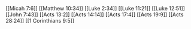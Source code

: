 [[Micah 7:6]]
[[Matthew 10:34]]
[[Luke 2:34]]
[[Luke 11:21]]
[[Luke 12:51]]
[[John 7:43]]
[[Acts 13:2]]
[[Acts 14:14]]
[[Acts 17:4]]
[[Acts 19:9]]
[[Acts 28:24]]
[[1 Corinthians 9:5]]
